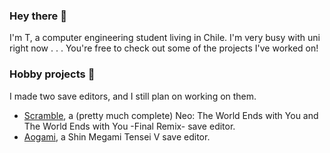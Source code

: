 ### Hey there 🍣
I'm T, a computer engineering student living in Chile. I'm very busy with uni right now . . .
You're free to check out some of the projects I've worked on!

### Hobby projects 🧶
I made two save editors, and I still plan on working on them.
- [Scramble](https://github.com/supremetakoyaki/Scramble), a (pretty much complete) Neo: The World Ends with You and The World Ends with You -Final Remix- save editor.
- [Aogami](https://github.com/supremetakoyaki/Aogami), a Shin Megami Tensei V save editor.
